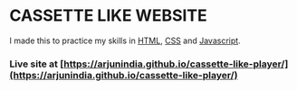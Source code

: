 # CASSETTE LIKE WEBSITE

I made this to practice my skills in [HTML](https://en.wikipedia.org/wiki/HTML), [CSS](https://en.wikipedia.org/wiki/Cascading_Style_Sheets) and [Javascript](https://en.wikipedia.org/wiki/JavaScript).

### Live site at [https://arjunindia.github.io/cassette-like-player/](https://arjunindia.github.io/cassette-like-player/)
